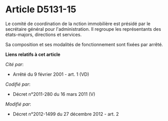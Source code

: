 # Article D5131-15

Le comité de coordination de la nction immobilière est présidé par le secrétaire général pour l'administration. Il regroupe
les représentants des états-majors, directions et services. 

Sa composition et ses modalités de fonctionnement sont fixées par arrêté.

**Liens relatifs à cet article**

_Cité par_:

  - Arrêté du 9 février 2001 - art. 1 (VD)

_Codifié par_:

  - Décret n°2011-280 du 16 mars 2011 (V)

_Modifié par_:

  - Décret n°2012-1499 du 27 décembre 2012 - art. 2
